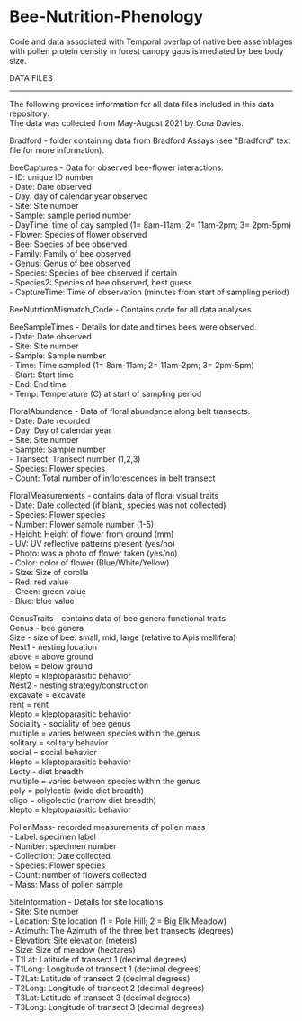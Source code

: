 # Bee-Nutrition-Phenology
Code and data associated with Temporal overlap of native bee assemblages with pollen protein density in forest canopy gaps is mediated by bee body size.

DATA FILES  
__________
The following provides information for all data files included in this data repository.   
The data was collected from May-August 2021 by Cora Davies.   

Bradford - folder containing data from Bradford Assays (see "Bradford" text file for more information).  

BeeCaptures - Data for observed bee-flower interactions.   
	- ID: unique ID number  
	- Date: Date observed  
	- Day: day of calendar year observed  
	- Site: Site number  
	- Sample: sample period number  
	- DayTime: time of day sampled  (1= 8am-11am; 2= 11am-2pm; 3= 2pm-5pm)  
	- Flower: Species of flower observed  
	- Bee: Species of bee observed  
	- Family: Family of bee observed  
	- Genus: Genus of bee observed  
	- Species: Species of bee observed if certain  
	- Species2: Species of bee observed, best guess  
	- CaptureTime: Time of observation (minutes from start of sampling period)  

BeeNutrtionMismatch_Code - Contains code for all data analyses  

BeeSampleTimes - Details for date and times bees were observed.   
	- Date: Date observed  
	- Site: Site number  
	- Sample: Sample number  
	- Time: Time sampled (1= 8am-11am; 2= 11am-2pm; 3= 2pm-5pm)  
	- Start: Start time  
	- End: End time  
	- Temp: Temperature (C) at start of sampling period  

FloralAbundance - Data of floral abundance along belt transects.  
	- Date: Date recorded  
	- Day: Day of calendar year  
	- Site: Site number  
	- Sample: Sample number  
	- Transect: Transect number (1,2,3)  
	- Species: Flower species  
	- Count: Total number of inflorescences in belt transect  

FloralMeasurements - contains data of floral visual traits  
	- Date: Date collected (if blank, species was not collected)  
	- Species: Flower species  
	- Number: Flower sample number (1-5)  
	- Height: Height of flower from ground (mm)  
	- UV: UV reflective patterns present (yes/no)  
	- Photo: was a photo of flower taken (yes/no)  
	- Color: color of flower (Blue/White/Yellow)  
	- Size: Size of corolla  
	- Red: red value  
	- Green: green value  
	- Blue: blue value  
  
GenusTraits - contains data of bee genera functional traits  
	Genus - bee genera  
	Size - size of bee: small, mid, large (relative to Apis mellifera)  
	Nest1 - nesting location  
		above = above ground  
		below = below ground  
		klepto = kleptoparasitic behavior  
	Nest2 - nesting strategy/construction  
		excavate = excavate  
		rent = rent  
		klepto = kleptoparasitic behavior  
	Sociality - sociality of bee genus  
		multiple = varies between species within the genus    
		solitary = solitary behavior   
		social = social behavior  
		klepto = kleptoparasitic behavior  
	Lecty - diet breadth  
		multiple = varies between species within the genus  
		poly = polylectic (wide diet breadth)  
		oligo = oligolectic (narrow diet breadth)  
		klepto = kleptoparasitic behavior  

PollenMass- recorded measurements of pollen mass  
	- Label: specimen label  
	- Number: specimen number   
	- Collection: Date collected  
	- Species: Flower species  
	- Count: number of flowers collected  
	- Mass: Mass of pollen sample  


SiteInformation - Details for site locations.   
	- Site: Site number  
	- Location: Site location (1 = Pole Hill; 2 = Big Elk Meadow)  
	- Azimuth: The Azimuth of the three belt transects (degrees)  
	- Elevation: Site elevation (meters)  
	- Size: Size of meadow (hectares)  
	- T1Lat: Latitude of transect 1 (decimal degrees)  
	- T1Long: Longitude of transect 1 (decimal degrees)   
	- T2Lat: Latitude of transect 2 (decimal degrees)  
	- T2Long: Longitude of transect 2 (decimal degrees)   
	- T3Lat: Latitude of transect 3 (decimal degrees)  
	- T3Long: Longitude of transect 3 (decimal degrees)   
